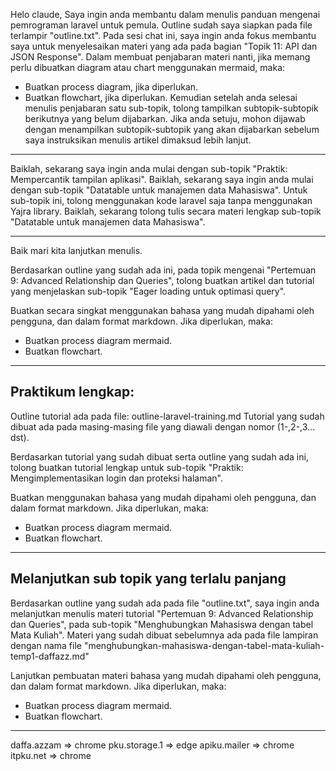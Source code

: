 
Helo claude, 
Saya ingin anda membantu dalam menulis panduan mengenai pemrograman laravel untuk pemula.
Outline sudah saya siapkan pada file terlampir "outline.txt". 
Pada sesi chat ini, saya ingin anda fokus membantu saya untuk menyelesaikan materi yang ada pada bagian "Topik 11: API dan JSON Response". 
Dalam membuat penjabaran materi nanti, jika memang perlu dibuatkan diagram atau chart menggunakan mermaid, maka:
- Buatkan process diagram, jika diperlukan.
- Buatkan flowchart, jika diperlukan.
Kemudian setelah anda selesai menulis penjabaran satu sub-topik, tolong tampilkan subtopik-subtopik berikutnya yang belum dijabarkan.
Jika anda setuju, mohon dijawab dengan menampilkan subtopik-subtopik yang akan dijabarkan sebelum saya instruksikan menulis artikel dimaksud lebih lanjut. 

----------------
Baiklah, sekarang saya ingin anda mulai dengan sub-topik "Praktik: Mempercantik tampilan aplikasi". 
Baiklah, sekarang saya ingin anda mulai dengan sub-topik "Datatable untuk manajemen data Mahasiswa". Untuk sub-topik ini, tolong menggunakan kode laravel saja tanpa menggunakan Yajra library.
Baiklah, sekarang tolong tulis secara materi lengkap sub-topik "Datatable untuk manajemen data Mahasiswa". 

------------------------------------------------------------------------

Baik mari kita lanjutkan menulis.

Berdasarkan outline yang sudah ada ini, pada topik mengenai "Pertemuan 9: Advanced Relationship dan Queries", tolong buatkan artikel dan  tutorial yang menjelaskan sub-topik  "Eager loading untuk optimasi query". 

Buatkan secara singkat menggunakan bahasa yang mudah dipahami oleh pengguna, dan dalam format markdown. 
Jika diperlukan, maka:
- Buatkan process diagram mermaid.
- Buatkan flowchart.

------------------------------------------------------------------------



Praktikum lengkap:
-----------------
Outline tutorial ada pada file: outline-laravel-training.md
Tutorial yang sudah dibuat ada pada masing-masing file yang diawali dengan nomor (1-,2-,3... dst).

Berdasarkan tutorial yang sudah dibuat serta outline yang sudah ada ini, tolong buatkan tutorial lengkap untuk sub-topik  "Praktik: Mengimplementasikan login dan proteksi halaman". 

Buatkan menggunakan bahasa yang mudah dipahami oleh pengguna, dan dalam format markdown. 
Jika diperlukan, maka:
- Buatkan process diagram mermaid.
- Buatkan flowchart.

------------------------------------------------------------------------
Melanjutkan sub topik yang terlalu panjang
-----------------------------------------
Berdasarkan outline yang sudah ada pada file "outline.txt", saya ingin anda melanjutkan menulis materi tutorial "Pertemuan 9: Advanced Relationship dan Queries", pada sub-topik  "Menghubungkan Mahasiswa dengan tabel Mata Kuliah". 
Materi yang sudah dibuat sebelumnya ada pada file lampiran dengan nama file "menghubungkan-mahasiswa-dengan-tabel-mata-kuliah-temp1-daffazz.md"

Lanjutkan pembuatan materi  bahasa yang mudah dipahami oleh pengguna, dan dalam format markdown. 
Jika diperlukan, maka:
- Buatkan process diagram mermaid.
- Buatkan flowchart.

-----------------------------------------


daffa.azzam => chrome
pku.storage.1 => edge
apiku.mailer => chrome
itpku.net => chrome

